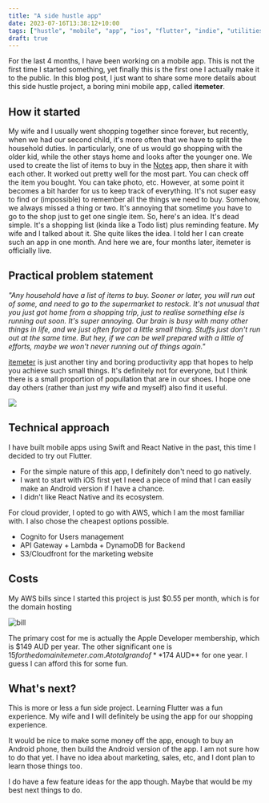 ```yaml
---
title: "A side hustle app"
date: 2023-07-16T13:38:12+10:00
tags: ["hustle", "mobile", "app", "ios", "flutter", "indie", "utilities", "shopping", "reminder", "saving"]
draft: true
---
```


For the last 4 months, I have been working on a mobile app. This is not the first time I started something, yet finally this is the first one I actually make it to the public. In this blog post, I just want to share some more details about this side hustle project, a boring mini mobile app, called **itemeter**.

## How it started

My wife and I usually went shopping together since forever, but recently, when we had our second child, it's more often that we have to split the household duties. In particularly, one of us would go shopping with the older kid, while the other stays home and looks after the younger one. We used to create the list of items to buy in the [Notes](https://apps.apple.com/us/app/notes/id1110145109) app, then share it with each other. It worked out pretty well for the most part. You can check off the item you bought. You can take photo, etc. However, at some point it becomes a bit harder for us to keep track of everything. It's not super easy to find or (impossible) to remember all the things we need to buy. Somehow, we always missed a thing or two. It's annoying that sometime you have to go to the shop just to get one single item. So, here's an idea. It's dead simple. It's a shopping list (kinda like a Todo list) plus reminding feature. My wife and I talked about it. She quite likes the idea. I told her I can create such an app in one month. And here we are, four months later, itemeter is officially live.

## Practical problem statement

_"Any household have a list of items to buy. Sooner or later, you will run out of some, and need to go to the supermarket to restock. It's not unusual that you just got home from a shopping trip, just to realise something else is running out soon. It's super annoying. Our brain is busy with many other things in life, and we just often forgot a little small thing. Stuffs just don't run out at the same time. But hey, if we can be well prepared with a little of efforts, maybe we won't never running out of things again."_

[itemeter](https://itemeter.com) is just another tiny and boring productivity app that hopes to help you achieve such small things. It's definitely not for everyone, but I think there is a small proportion of popullation that are in our shoes. I hope one day others (rather than just my wife and myself) also find it useful.

![](/website.png)

## Technical approach

I have built mobile apps using Swift and React Native in the past, this time I decided to try out Flutter. 
- For the simple nature of this app, I definitely don't need to go natively.
- I want to start with iOS first yet I need a piece of mind that I can easily make an Android version if I have a chance.
- I didn't like React Native and its ecosystem.

For cloud provider, I opted to go with AWS, which I am the most familiar with. I also chose the cheapest options possible.
- Cognito for Users management
- API Gateway + Lambda + DynamoDB for Backend
- S3/Cloudfront for the marketing website

## Costs

My AWS bills since I started this project is just $0.55 per month, which is for the domain hosting

![bill](https://github.com/namnd/namnd.github.io/assets/1306029/3e8b1160-5382-4b17-82b3-662c3e337655)

The primary cost for me is actually the Apple Developer membership, which is $149 AUD per year. The other significant one is $15 for the domain itemeter.com.
A total grand of **$174 AUD** for one year. I guess I can afford this for some fun.

## What's next?

This is more or less a fun side project. Learning Flutter was a fun experience. My wife and I will definitely be using the app for our shopping experience.

It would be nice to make some money off the app, enough to buy an Android phone, then build the Android version of the app.
I am not sure how to do that yet. I have no idea about marketing, sales, etc, and I dont plan to learn those things too.

I do have a few feature ideas for the app though. Maybe that would be my best next things to do.
